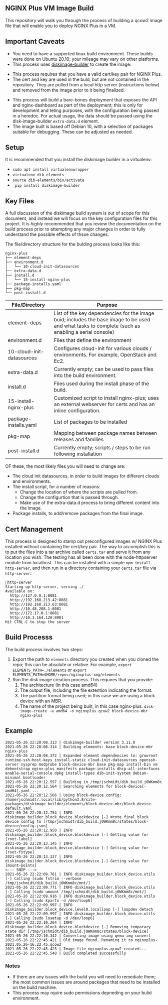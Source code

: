 ## NGINX Plus VM Image Build
This repository will walk you through the process of building a qcow2 image file that will enable you to deploy NGINX Plus in a VM. 

## Important Caveats
- You need to have a supported linux build environment. These builds were done on Ubuntu 20.10; your mileage may vary on other platforms.
- This process uses [diskimage-builder](https://docs.openstack.org/diskimage-builder/latest/index.html) to create the image.
* This process requires that you have a valid cert/key pair for NGINX Plus.
* The cert and key are used in the buld, but are not contained in the repository. They are pulled from a local http server (instructions below) and removed from the image prior to it being finalized. 
- This process will build a bare-bones deployment that exposes the API and nginx-dashboard as part of the deployment; this is only for development and teting purposes, with the configuration being passed in a heredoc. For actual usage, the data should be passed using the disk-image-builder `extra-data.d` element.
- The image built is based off Debian 10, with a selection of packages suitable for debugging. These can be adjusted as needed.

## Setup
It is recommended that you install the diskimage builder in a virtualenv:
- `sudo apt install virtualenvwrapper`
- `virtualenv dib-elements`
- `source dib-elements/bin/activate`
- ` pip install diskimage-builder`


## Key Files
A full discussion of the diskimage build system is out of scope for this document, and instead we will focus on the key configuration files for this project. It is *highly* recommended that you review the documentation on the build process prior to attempting any major changes in order to fully understand the possible effects of thsoe changes.

The file/directory structure for the bulding process looks like this:

```
nginx-plus
├── element-deps
├── environment.d
│   └── 10-cloud-init-datasources
├── extra-data.d
├── install.d
│   └── 15-install-nginx-plus
├── package-installs.yaml
├── pkg-map
└── post-install.d
```

| File/Directory | Purpose |
|----------------|---------|
| element-deps   | List of the key dependencies for the image buid; includes the base image to be used and what tasks to complete (such as enabling a serial console)    |
| environment.d | Files that define the environment |
| 10-cloud-init-datasources                | Configures cloud-init for various clouds / environments. For example, OpenStack and Ec2.         |
| extra-data.d                | Currently empty; can be used to pass files into the build environment.         |
| install.d                | Files used during the install phase of the build. |
| 15-install-nginx-plus | Customized script to install nginx-plus; uses an external webserver for certs and has an inline configuration. |
| package-installs.yaml | List of packages to be installed |
| pkg-map | Mapping between package names between releases and families |
| post-install.d | Currently empty; scripts / steps to be run following installation |

OF these, the most likely files you will need to change are:
- The cloud init datasources, in order to build images for different clouds and environments.
- The install script, for a number of reasons:
    - Change the location of where the scripts are pulled from.
    - Change the configurtion that is passed through.
    - Make use of the extra-data.d process to bring different content into the image.
- Package installs, to add/remove packages from the final image.


## Cert Management
This process is designed to stamp out preconfigured images w/ NGINX Plus installed without containing the cert/key pair. The way to accomplish this is to put the files into a tar archive called `certs.tar` and serve it from any location you wish. The testing has all been done with the node-httpserver module from localhost. This can be installed with a simple `npm install http-server`, and then run in a directory containing your `certs.tar` file via `http-server`:

```
http-server
Starting up http-server, serving ./
Available on:
  http://127.0.0.1:8081
  http://192.168.213.42:8081
  http://192.168.213.63:8081
  http://10.48.208.1:8081
  http://172.17.0.1:8081
  http://10.1.164.128:8081
Hit CTRL-C to stop the server
```

## Build Processs
The build process involves two steps:
1. Export the path to `elements` directory you created when you cloned the repo; this can be absolute or relative. For example, `export ELEMENTS_PATH=./elements` or `export ELEMENTS_PATH=$HOME/repos/nginxplus-img/elements`
2. Run the disk image creation process. This requires that you provide:
    1. The architecture (in this case amd64)
    2. The output file, including the file extention indicating the format.
    2. The partition format being used; in this case we are using a block device with an MBR.
    3. The name of the project being built, in this case nginx-plus.
 `disk-image-create -a amd64 -o nginxplus.qcow2 block-device-mbr nginx-plus`

 ## Example 

 ```
2021-05-26 22:20:08.313 | diskimage-builder version 3.11.0
2021-05-26 22:20:08.314 | Building elements: base block-device-mbr nginx-plus
2021-05-26 22:20:08.372 | Expanded element dependencies to: growroot runtime-ssh-host-keys install-static cloud-init-datasources openssh-server sysprep modprobe block-device-mbr base pkg-map install-bin vm debootstrap nginx-plus manifests package-installs dhcp-all-interfaces enable-serial-console dpkg install-types dib-init-system debian-minimal bootloader
2021-05-26 22:20:12.557 | Building in /tmp/jschmidt/dib_build.j0WKmm8c
2021-05-26 22:20:12.564 | Searching elements for block-device[-amd64].yaml ...
2021-05-26 22:20:12.566 | Using block-device config: /home/jschmidt/.local/lib/python3.8/site-packages/diskimage_builder/elements/block-device-mbr/block-device-default.yaml
2021-05-26 22:20:12.754 | INFO diskimage_builder.block_device.blockdevice [-] Wrote final block device config to [/tmp/jschmidt/dib_build.j0WKmm8c/states/block-device/config.json]
2021-05-26 22:20:12.950 | INFO diskimage_builder.block_device.blockdevice [-] Getting value for [root-label]
2021-05-26 22:20:13.145 | INFO diskimage_builder.block_device.blockdevice [-] Getting value for [root-fstype]
2021-05-26 22:20:13.337 | INFO diskimage_builder.block_device.blockdevice [-] Getting value for [mount-points]
<--- SNIP --->
2021-05-26 22:22:09.761 | INFO diskimage_builder.block_device.utils [-] Calling [sudo fstrim --verbose /tmp/jschmidt/dib_build.j0WKmm8c/mnt/]
2021-05-26 22:22:09.771 | INFO diskimage_builder.block_device.utils [-] Calling [sudo umount /tmp/jschmidt/dib_build.j0WKmm8c/mnt/]
2021-05-26 22:22:09.916 | INFO diskimage_builder.block_device.utils [-] Calling [sudo kpartx -d /dev/loop6]
2021-05-26 22:22:09.997 | INFO diskimage_builder.block_device.level0.localloop [-] loopdev detach
2021-05-26 22:22:09.997 | INFO diskimage_builder.block_device.utils [-] Calling [sudo losetup -d /dev/loop6]
2021-05-26 22:22:10.264 | INFO diskimage_builder.block_device.blockdevice [-] Removing temporary state dir [/tmp/jschmidt/dib_build.j0WKmm8c/states/block-device]
2021-05-26 22:22:10.342 | Converting image using qemu-img convert
2021-05-26 22:22:45.421 | Old image found. Renaming it to nginxplus-2021.05.26-16.22.45.qcow2
2021-05-26 22:22:45.423 | Image file nginxplus.qcow2 created...
2021-05-26 22:22:45.548 | Build completed successfully
```

### Notes
- If there are any issues with the build you will need to remediate them; the most common issues are around packages that need to be installed on the build machine.
- This process may rquire sudo permissions depneding on your bulid environment. 


